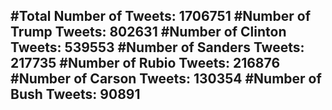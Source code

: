 #Total Number of Tweets: 1706751 
#Number of Trump Tweets: 802631
#Number of Clinton Tweets: 539553
#Number of Sanders Tweets: 217735
#Number of Rubio Tweets: 216876
#Number of Carson Tweets: 130354
#Number of Bush Tweets: 90891
---
